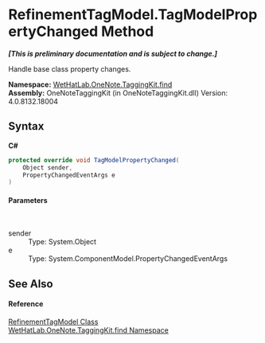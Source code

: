 # RefinementTagModel.TagModelPropertyChanged Method 
 _**\[This is preliminary documentation and is subject to change.\]**_

Handle base class property changes.

**Namespace:**&nbsp;<a href="0e3a8efd-07d2-1709-b1cd-709153222081">WetHatLab.OneNote.TaggingKit.find</a><br />**Assembly:**&nbsp;OneNoteTaggingKit (in OneNoteTaggingKit.dll) Version: 4.0.8132.18004

## Syntax

**C#**<br />
``` C#
protected override void TagModelPropertyChanged(
	Object sender,
	PropertyChangedEventArgs e
)
```


#### Parameters
&nbsp;<dl><dt>sender</dt><dd>Type: System.Object<br /></dd><dt>e</dt><dd>Type: System.ComponentModel.PropertyChangedEventArgs<br /></dd></dl>

## See Also


#### Reference
<a href="754eebf8-02be-caee-6ac8-929368587a55">RefinementTagModel Class</a><br /><a href="0e3a8efd-07d2-1709-b1cd-709153222081">WetHatLab.OneNote.TaggingKit.find Namespace</a><br />